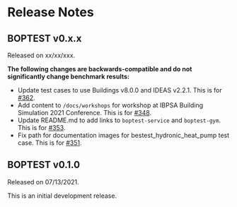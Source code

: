 # Release Notes

## BOPTEST v0.x.x

Released on xx/xx/xxx.

**The following changes are backwards-compatible and do not significantly change benchmark results:**

- Update test cases to use Buildings v8.0.0 and IDEAS v2.2.1.  This is for [#362](https://github.com/ibpsa/project1-boptest/issues/362).
- Add content to ``/docs/workshops`` for workshop at IBPSA Building Simulation 2021 Conference.  This is for [#348](https://github.com/ibpsa/project1-boptest/issues/348).
- Update README.md to add links to ``boptest-service`` and ``boptest-gym``.  This is for [#353](https://github.com/ibpsa/project1-boptest/issues/353).
- Fix path for documentation images for bestest_hydronic_heat_pump test case.  This is for [#351](https://github.com/ibpsa/project1-boptest/issues/351).

## BOPTEST v0.1.0

Released on 07/13/2021.

This is an initial development release.

